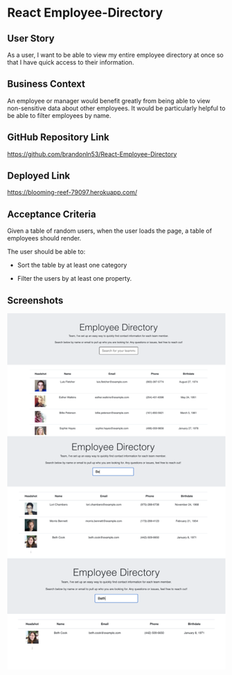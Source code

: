 # React Employee-Directory

## User Story

As a user, I want to be able to view my entire employee directory at once so that I have quick access to their information.

## Business Context

An employee or manager would benefit greatly from being able to view non-sensitive data about other employees. It would be particularly helpful to be able to filter employees by name.

## GitHub Repository Link

<https://github.com/brandonln53/React-Employee-Directory>

## Deployed Link

<https://blooming-reef-79097.herokuapp.com/>

## Acceptance Criteria

Given a table of random users, when the user loads the page, a table of employees should render.

The user should be able to:

* Sort the table by at least one category

* Filter the users by at least one property.

## Screenshots

![Screenshot1](./images/React-Screenshot.png)
![Screenshot2](./images/React-Screenshot1.png)
![Screenshot3](./images/React-Screenshot2.png)

